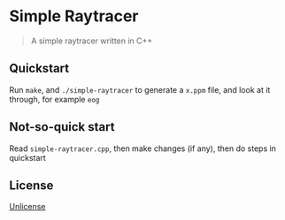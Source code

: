 # Simple Raytracer

> A simple raytracer written in C++

## Quickstart

Run `make`, and `./simple-raytracer` to generate a `x.ppm` file, and look at it through, for example `eog`

## Not-so-quick start

Read `simple-raytracer.cpp`, then make changes (if any), then do steps in quickstart

## License

[Unlicense](LICENSE)
